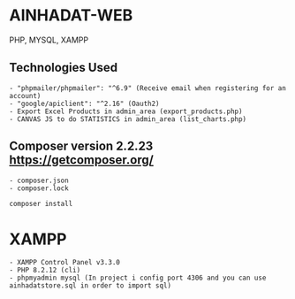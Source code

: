 # AINHADAT-WEB
PHP, MYSQL, XAMPP

## Technologies Used 
    - "phpmailer/phpmailer": "^6.9" (Receive email when registering for an account)
    - "google/apiclient": "^2.16" (Oauth2)
    - Export Excel Products in admin_area (export_products.php)
    - CANVAS JS to do STATISTICS in admin_area (list_charts.php)

## Composer version 2.2.23 https://getcomposer.org/
    - composer.json
    - composer.lock
    
```bash
composer install
```
# XAMPP 
    - XAMPP Control Panel v3.3.0
    - PHP 8.2.12 (cli)
    - phpmyadmin mysql (In project i config port 4306 and you can use ainhadatstore.sql in order to import sql)

